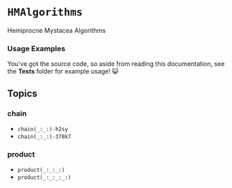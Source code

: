 # ``HMAlgorithms``

Hemiprocne Mystacea Algorithms

### Usage Examples

You've got the source code, so aside from reading this documentation, see the **Tests** folder for example usage! 😺

## Topics

### chain

- ``chain(_:_:)-h2sy``
- ``chain(_:_:)-378k7``

### product

- ``product(_:_:_:)``
- ``product(_:_:_:_:)``
